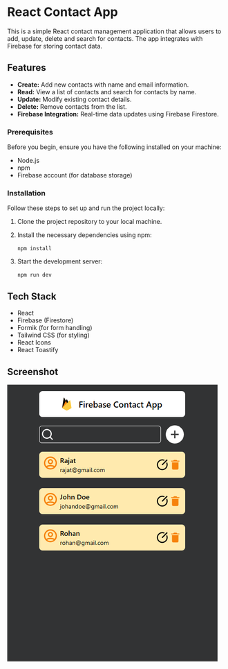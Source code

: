 # React Contact App

This is a simple React contact management application that allows users to add, update, delete and search for contacts. The app integrates with Firebase for storing contact data.

## Features

- **Create:** Add new contacts with name and email information.
- **Read:** View a list of contacts and search for contacts by name.
- **Update:** Modify existing contact details.
- **Delete:** Remove contacts from the list.
- **Firebase Integration:** Real-time data updates using Firebase Firestore.

### Prerequisites

Before you begin, ensure you have the following installed on your machine:

- Node.js
- npm
- Firebase account (for database storage)

### Installation

Follow these steps to set up and run the project locally:

1. Clone the project repository to your local machine.

2. Install the necessary dependencies using npm:

   ```
   npm install
   ```


3. Start the development server:
    ```
    npm run dev
    ```
## Tech Stack
- React
- Firebase (Firestore)
- Formik (for form handling)
- Tailwind CSS (for styling)
- React Icons
- React Toastify

## Screenshot

![Project Screenshot](public/screenshot.png)
